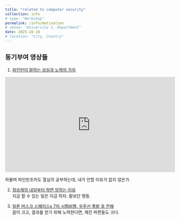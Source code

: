 ```yaml
---
title: "related to computer security"
collection: info
# type: "Workshop"
permalink: /info/motivation
# venue: "University 1, Department"
date: 2025-10-18
# location: "City, Country"
---
```


동기부여 영상들
--

1. [파인만이 말하는 성실과 노력의 가치](https://youtu.be/JX-YL2xNXgo)

<div>
<iframe width="560" height="315" src="https://www.youtube.com/embed/JX-YL2xNXgo?si=eah4b_ZcytEuglUy" title="YouTube video player" frameborder="0" allow="accelerometer; autoplay; clipboard-write; encrypted-media; gyroscope; picture-in-picture; web-share" referrerpolicy="strict-origin-when-cross-origin" allowfullscreen></iframe>
</div>

하물며 파인만조차도 열심히 공부하는데, 내가 안할 이유가 없지 않은가.



2. [정승제의 내일부터 하면 망하는 이유](https://youtu.be/0Kij2BdDcio)<br>
지금 할 수 있는 일은 지금 하자. 말보단 행동.

3. [일론 머스크 스페이스x 7차 시험비행, 우주선 폭발 후 잔해](https://youtube.com/shorts/cDXw4m_muMU)<br>
꿈이 크고, 결과를 얻기 위해 노력한다면, 깨진 파편들도 크다.

